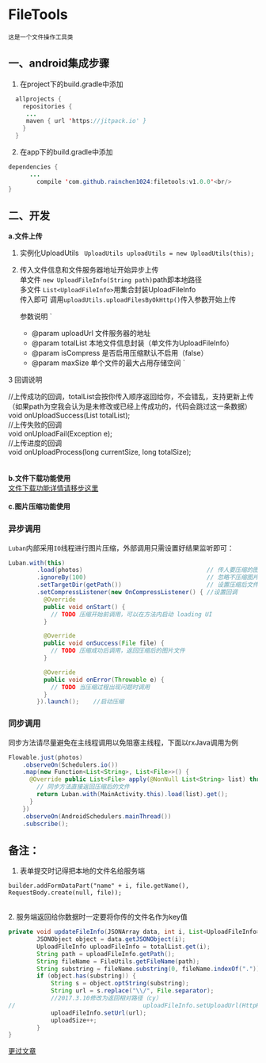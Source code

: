 # **FileTools**
    这是一个文件操作工具类

## 一、android集成步骤
1. 在project下的build.gradle中添加
```java
  allprojects {
    repositories {
     ...
     maven { url 'https://jitpack.io' }
    }
  }
```
2. 在app下的build.gradle中添加<br/>
```java
dependencies {
      ...
        compile 'com.github.rainchen1024:filetools:v1.0.0'<br/>
}
```
## 二、开发
**a.文件上传**
<br/>
1. 实例化UploadUtils ` UploadUtils uploadUtils = new UploadUtils(this);`
2. 传入文件信息和文件服务器地址开始异步上传   <br/> 
      单文件 `new UploadFileInfo(String path)`path即本地路径<br/>
      多文件 `List<UploadFileInfo>`用集合封装UploadFileInfo<br/>  传入即可
    调用`uploadUtils.uploadFilesByOkHttp()`传入参数开始上传
    
    参数说明
` 
     * @param uploadUrl  文件服务器的地址
     * @param totalList  本地文件信息封装（单文件为UploadFileInfo）
     * @param isCompress 是否启用压缩默认不启用（false）
     * @param maxSize    单个文件的最大占用存储空间
     `

3 回调说明<br/>
  
//上传成功的回调，totalList会按你传入顺序返回给你，不会错乱，支持更新上传（如果path为空我会认为是未修改或已经上传成功的，代码会跳过这一条数据）<br/>
	void onUploadSuccess(List<UploadFileInfo> totalList);<br/>
//上传失败的回调<br/>
	void onUploadFail(Exception e);<br/>
//上传进度的回调<br/>
	void onUploadProcess(long currentSize, long totalSize);<br/>
<br/>
<br/>
**b.文件下载功能使用**<br/>
[文件下载功能详情请移步这里](https://github.com/rainchen1024/filetools/blob/dev/okdownload-zh.md) 
<br/><br/>
**c.图片压缩功能使用**<br/>

### 异步调用

`Luban`内部采用`IO`线程进行图片压缩，外部调用只需设置好结果监听即可：

```java
Luban.with(this)
        .load(photos)                                   // 传人要压缩的图片列表
        .ignoreBy(100)                                  // 忽略不压缩图片的大小
        .setTargetDir(getPath())                        // 设置压缩后文件存储位置
        .setCompressListener(new OnCompressListener() { //设置回调
          @Override
          public void onStart() {
            // TODO 压缩开始前调用，可以在方法内启动 loading UI
          }

          @Override
          public void onSuccess(File file) {
            // TODO 压缩成功后调用，返回压缩后的图片文件
          }

          @Override
          public void onError(Throwable e) {
            // TODO 当压缩过程出现问题时调用
          }
        }).launch();    //启动压缩
```

### 同步调用

同步方法请尽量避免在主线程调用以免阻塞主线程，下面以rxJava调用为例

```java
Flowable.just(photos)
    .observeOn(Schedulers.io())
    .map(new Function<List<String>, List<File>>() {
      @Override public List<File> apply(@NonNull List<String> list) throws Exception {
        // 同步方法直接返回压缩后的文件
        return Luban.with(MainActivity.this).load(list).get();
      }
    })
    .observeOn(AndroidSchedulers.mainThread())
    .subscribe();
```
 备注：
---


1. 表单提交时记得把本地的文件名给服务端<br/>
<!--lang:java-->
	builder.addFormDataPart("name" + i, file.getName(), RequestBody.create(null, file));
<br/>
2. 服务端返回给你数据时一定要将你传的文件名作为key值 

```java
private void updateFileInfo(JSONArray data, int i, List<UploadFileInfo> totalList) throws JSONException {
        JSONObject object = data.getJSONObject(i);
        UploadFileInfo uploadFileInfo = totalList.get(i);
        String path = uploadFileInfo.getPath();
        String fileName = FileUtils.getFileName(path);
        String substring = fileName.substring(0, fileName.indexOf("."));
        if (object.has(substring)) {
            String s = object.optString(substring);
            String url = s.replace("\\/", File.separator);
            //2017.3.10修改为返回相对路径（cy）
//                                    uploadFileInfo.setUploadUrl(HttpRequestUtils.DOWNLOAD_HOST + url);
            uploadFileInfo.setUrl(url);
            uploadSize++;
        }
}
```



[更过文章](https://rainchen1024.github.io)
